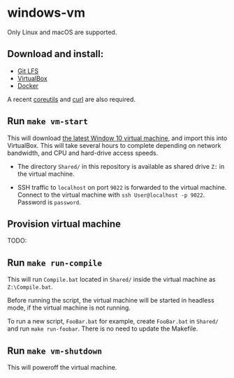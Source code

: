 # windows-vm

Only Linux and macOS are supported.

## Download and install:

* [Git LFS](https://git-lfs.github.com)
* [VirtualBox](https://www.virtualbox.org)
* [Docker](https://www.docker.com)

A recent [coreutils](https://www.gnu.org/software/coreutils/coreutils.html)
and [curl](https://curl.haxx.se) are also required.

## Run `make vm-start`

This will download [the latest Window 10 virtual machine](https://developer.microsoft.com/en-us/windows/downloads/virtual-machines),
and import this into VirtualBox. This will take several hours to complete
depending on network bandwidth, and CPU and hard-drive access speeds.

* The directory `Shared/` in this repository is available as shared drive `Z:`
  in the virtual machine.

* SSH traffic to `localhost` on port `9022` is forwarded to the virtual
  machine. Connect to the virtual machine with `ssh User@localhost -p 9022`.
  Password is `password`.

## Provision virtual machine

TODO:

## Run `make run-compile`

This will run `Compile.bat` located in `Shared/` inside the virtual machine as
`Z:\Compile.bat`.

Before running the script, the virtual machine will be started in headless
mode, if the virtual machine is not running.

To run a new script, `FooBar.bat` for example, create `FooBar.bat` in
`Shared/` and run `make run-foobar`. There is no need to update the Makefile.

## Run `make vm-shutdown`

This will poweroff the virtual machine.
